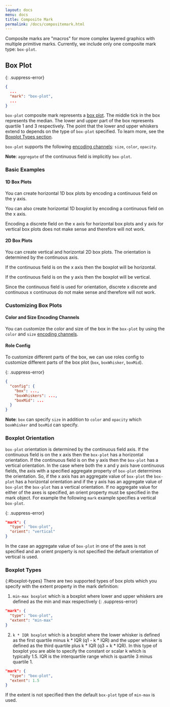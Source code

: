 ```yaml
---
layout: docs
menu: docs
title: Composite Mark
permalink: /docs/compositemark.html
---
```


Composite marks are "macros" for more complex layered graphics with multiple primitive marks. Currently, we include only one composite mark type: `box-plot`.

## Box Plot


{: .suppress-error}
```json
{
  ...
  "mark": "box-plot",
  ...
}
```

`box-plot` composite mark represents a [box plot](https://en.wikipedia.org/wiki/Box_plot). The middle tick in the box represents the median. The lower and upper part of the box represents quartile 1 and 3 respectively. The point that the lower and upper whiskers extend to depends on the type of `box-plot` specified. To learn more, see the [Boxplot Types section](#boxplot-types).

`box-plot` supports the following [encoding channels](encoding.html#channels): `size`, `color`, `opacity`.

**Note**: `aggregate` of the continuous field is implicitly `box-plot`.

### Basic Examples

#### 1D Box Plots

You can create horizontal 1D box plots by encoding a continuous field on the y axis.

<div class="vl-example" data-name="box_plot_minmax_1D_vertical_short"></div>

You can also create horizontal 1D boxplot by encoding a continuous field on the x axis.

<div class="vl-example" data-name="box_plot_minmax_1D_horizontal_short"></div>

Encoding a discrete field on the x axis for horizontal box plots and y axis for vertical box plots does not make sense and therefore will not work.

#### 2D Box Plots

You can create vertical and horizontal 2D box plots. The orientation is determined by the continuous axis.

If the continuous field is on the x axis then the boxplot will be horizontal.

<div class="vl-example" data-name="box_plot_minmax_2D_horizontal_short"></div>

If the continuous field is on the y axis then the boxplot will be vertical.

<div class="vl-example" data-name="box_plot_minmax_2D_vertical_short"></div>

Since the continuous field is used for orientation, discrete x discrete and continuous x continuous do not make sense and therefore will not work.

### Customizing Box Plots

#### Color and Size Encoding Channels

You can customize the color and size of the box in the `box-plot` by using the `color` and `size` [encoding channels](encoding.html#channels).

<div class="vl-example" data-name="box_plot_minmax_2D_vertical_short"></div>

#### Role Config

To customize different parts of the box, we can use roles config to customize different parts of the box plot (`box`, `boxWhisker`, `boxMid`).

{: .suppress-error}
```json
{
  "config": {
    "box": ...,
    "boxWhiskers": ...,
    "boxMid": ...
  }
}
```

<!-- TODO: add an example to customize whisker color?-->

**Note**: `box` can specify `size` in addition to `color` and `opacity` which `boxWhisker` and `boxMid` can specify.

### Boxplot Orientation
`box-plot` orientation is determined by the continuous field axis. If the continuous field is on the x axis then the `box-plot` has a horizontal orientation. If the continuous field is on the y axis then the `box-plot` has a vertical orientation. In the case where both the x and y axis have continuous fields, the axis with a specified aggregate property of `box-plot` determines the orientation. So, if the x axis has an aggregate value of `box-plot` the `box-plot` has a horizontal orientation and if the y axis has an aggregate value of `box-plot` the `box-plot` has a vertical orientation. If no aggregate value for either of the axes is specified, an orient property must be specified in the mark object. For example the following `mark` example specifies a vertical `box-plot`.

{: .suppress-error}
```json
"mark": {
  "type": "box-plot",
  "orient": "vertical"
}
```

In the case an aggregate value of `box-plot` in one of the axes is not specified and an orient property is not specified the default orientation of vertical is used.

### Boxplot Types
{:#boxplot-types}
There are two supported types of box plots which you specify with the extent property in the mark definition:
1) `min-max boxplot` which is a boxplot where lower and upper whiskers are defined as the min and max respectively
{: .suppress-error}
```json
"mark": {
  "type": "box-plot",
  "extent": "min-max"
}
```
2) `k * IQR boxplot` which is a boxplot where the lower whisker is defined as the first quartile minus k * IQR (q1 - k * IQR) and the upper whisker is defined as the third quartile plus k * IQR (q3 + k * IQR). In this type of boxplot you are able to specify the constant or scalar k which is typically 1.5. IQR is the interquartile range which is quartile 3 minus quartile 1.
```json
"mark": {
  "type": "box-plot",
  "extent": 1.5
}
```

If the extent is not specified then the default `box-plot` type of `min-max` is used.
